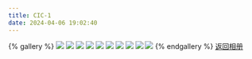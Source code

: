 ```yaml
---
title: CIC-1
date: 2024-04-06 19:02:40
---
```

{% gallery %}
![](https://picx.zhimg.com/80/v2-d9da281a6e4ddf29bdeb56516a705862_1440w.png?source=d16d100b)
![](https://picx.zhimg.com/80/v2-3db4c3eba33c01e7170aa199bdd66e16_1440w.png?source=d16d100b)
![](https://picx.zhimg.com/80/v2-afe4ed84e101982e8b1288eea69dcf8b_1440w.png?source=d16d100b)
![](https://pic1.zhimg.com/80/v2-31cc581a0e295c27866ef8915e71480e_1440w.png?source=d16d100b)
![](https://pica.zhimg.com/80/v2-96489bd4db6eace68c4a052145cd5314_1440w.png?source=d16d100b)
![](https://picx.zhimg.com/80/v2-404f48db8ba9a1ebc49f22d89d44fe69_1440w.png?source=d16d100b)
![](https://pic1.zhimg.com/80/v2-2e7747489dddadcd0731b4ea5a9c9d18_1440w.png?source=d16d100b)
![](https://pica.zhimg.com/80/v2-02043fdd5b680e0cd99091eca26a9eee_1440w.png?source=d16d100b)
![](https://pica.zhimg.com/80/v2-5a1cc7a1227e2783b12e8381e473a85b_1440w.png?source=d16d100b)
![](https://pica.zhimg.com/80/v2-af846720635535a0605572a54fb13cd6_1440w.png?source=d16d100b)
{% endgallery %}
[返回相册](/Gallery)